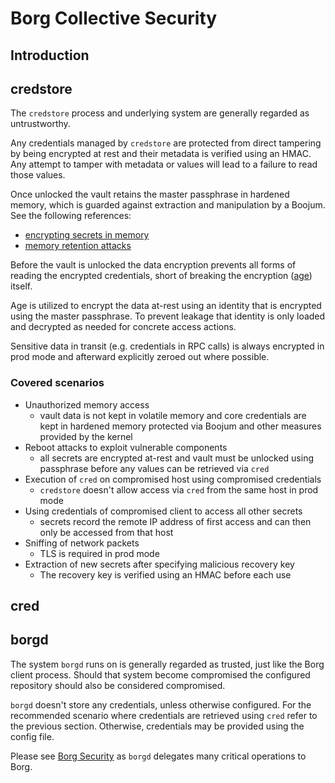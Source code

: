 # Borg Collective Security

## Introduction

## credstore

The `credstore` process and underlying system are generally regarded as untrustworthy.

Any credentials managed by `credstore` are protected from direct tampering by 
being encrypted at rest and their metadata is verified using an HMAC. Any attempt
to tamper with metadata or values will lead to a failure to read those values.

Once unlocked the vault retains the master passphrase in hardened memory, which is
guarded against extraction and manipulation by a Boojum. See the following references:

- [encrypting secrets in memory](https://spacetime.dev/encrypting-secrets-in-memory)
- [memory retention attacks](https://spacetime.dev/memory-retention-attacks)

Before the vault is unlocked the data encryption prevents all forms of reading the
encrypted credentials, short of breaking the encryption ([age][age-encryption]) itself.

[age-encryption]: https://github.com/FiloSottile/age

Age is utilized to encrypt the data at-rest using an identity that is encrypted using
the master passphrase. To prevent leakage that identity is only loaded and decrypted
as needed for concrete access actions.

Sensitive data in transit (e.g. credentials in RPC calls) is always encrypted in prod
mode and afterward explicitly zeroed out where possible.

### Covered scenarios

- Unauthorized memory access
  - vault data is not kept in volatile memory and core credentials are kept in hardened
    memory protected via Boojum and other measures provided by the kernel
- Reboot attacks to exploit vulnerable components
  - all secrets are encrypted at-rest and vault must be unlocked using passphrase before
    any values can be retrieved via `cred`
- Execution of `cred` on compromised host using compromised credentials
  - `credstore` doesn't allow access via `cred` from the same host in prod mode
- Using credentials of compromised client to access all other secrets
  - secrets record the remote IP address of first access and can then 
    only be accessed from that host
- Sniffing of network packets
  - TLS is required in prod mode
- Extraction of new secrets after specifying malicious recovery key
  - The recovery key is verified using an HMAC before each use

## cred

## borgd

The system `borgd` runs on is generally regarded as trusted, just like the 
Borg client process. Should that system become compromised the configured 
repository should also be considered compromised.

`borgd` doesn't store any credentials, unless otherwise configured. For the 
recommended scenario where credentials are retrieved using `cred` refer to
the previous section. Otherwise, credentials may be provided using the config
file.

Please see [Borg Security][borg-security] as `borgd` delegates many critical 
operations to Borg.

[borg-security]: https://borgbackup.readthedocs.io/en/stable/internals/security.html
